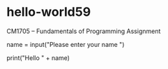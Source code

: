 # hello-world59

CM1705 – Fundamentals of Programming Assignment

name = input("Please enter your name ")

print("Hello " + name)
